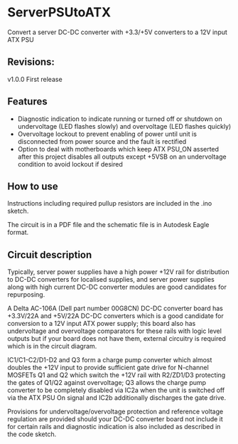 # ServerPSUtoATX

Convert a server DC-DC converter with +3.3/+5V converters to a 12V input ATX PSU

## Revisions:

v1.0.0 First release

## Features

+ Diagnostic indication to indicate running or turned off or shutdown on undervoltage (LED flashes slowly) and overvoltage (LED flashes quickly)
+ Overvoltage lockout to prevent enabling of power until unit is disconnected from power source and the fault is rectified
+ Option to deal with motherboards which keep ATX PSU_ON asserted after this project disables all outputs except +5VSB on an undervoltage condition to avoid lockout if desired

## How to use

Instructions including required pullup resistors are included in the .ino sketch.

The circuit is in a PDF file and the schematic file is in Autodesk Eagle format.

## Circuit description

Typically, server power supplies have a high power +12V rail for distribution to DC-DC converters for localised supplies, and server power supplies along with high current DC-DC converter modules are good candidates for repurposing.

A Delta AC-106A (Dell part number 00G8CN) DC-DC converter board has +3.3V/22A and +5V/22A DC-DC converters which is a good candidate for conversion to a 12V input ATX power supply; this board also has undervoltage and overvoltage comparators for these rails with logic level outputs but if your board does not have them, external circuitry is required which is in the circuit diagram.

IC1/C1-C2/D1-D2 and Q3 form a charge pump converter which almost doubles the +12V input to provide sufficient gate drive for N-channel MOSFETs Q1 and Q2 which switch the +12V rail with R2/ZD1/D3 protecting the gates of Q1/Q2 against overvoltage; Q3 allows the charge pump converter to be completely disabled via IC2a when the unit is switched off via the ATX PSU On signal and IC2b additionally discharges the gate drive.

Provisions for undervoltage/overvoltage protection and reference voltage regulation are provided should your DC-DC converter board not include it for certain rails and diagnostic indication is also included as described in the code sketch.